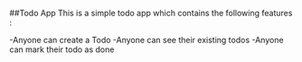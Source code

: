 ##Todo App
This is a simple todo app which contains the following features : 

-Anyone can create a Todo
-Anyone can see their existing todos
-Anyone can mark their todo as done